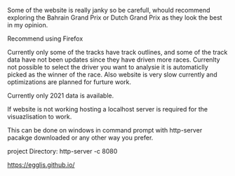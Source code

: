 Some of the website is really janky so be carefull, whould recommend exploring the Bahrain Grand Prix or Dutch Grand Prix as they look the best in my opinion.

Recommend using Firefox

Currently only some of the tracks have track outlines, and some of the track data have not been updates since they have driven more races. Currenlty not possible to select the driver you want to analysie it is automaticlly picked as the winner of the race. Also website is very slow currently and optimizations are planned for furture work.

Currently only 2021 data is available.

If website is not working hosting a localhost server is required for the visuazlisation to work.

This can be done on windows in command prompt with http-server pacakge downloaded or any other way you prefer.

project Directory:  http-server -c 8080

https://egglis.github.io/
